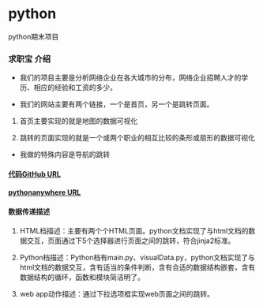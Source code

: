 # python
python期末项目

### 求职宝 介绍
- 我们的项目主要是分析网络企业在各大城市的分布，网络企业招聘人才的学历、相应的经验和工资的多少。

- 我们的网站主要有两个链接，一个是首页，另一个是跳转页面。

1. 首页主要实现的就是地图的数据可视化

2. 跳转的页面实现的就是一个或两个职业的相互比较的条形或扇形的数据可视化
- 我做的特殊内容是导航的跳转


#### [代码GitHub URL](https://github.com/chenting19/python/blob/master/Flask_job.zip)

#### [pythonanywhere URL](http://chenting.pythonanywhere.com/)

#### 数据传递描述
1. HTML档描述：主要有两个个HTML页面。python文档实现了与html文档的数据交互，页面通过下5个选择器进行页面之间的跳转，符合jinja2标准。

2. Python档描述：Python档有main.py、visualData.py，python文档实现了与html文档的数据交互，含有适当的条件判断，含有合适的数据结构嵌套，含有数据结构的循环，函数和模块简洁明了。

3. web app动作描述：通过下拉选项框实现web页面之间的跳转。
